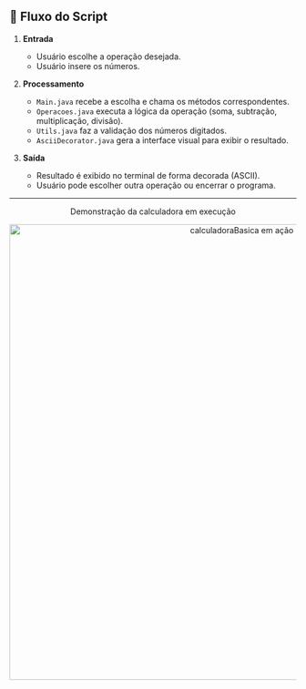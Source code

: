 ## 🔄 Fluxo do Script

1. **Entrada**
    - Usuário escolhe a operação desejada.
    - Usuário insere os números.

2. **Processamento**
    - `Main.java` recebe a escolha e chama os métodos correspondentes.
    - `Operacoes.java` executa a lógica da operação (soma, subtração, multiplicação, divisão).
    - `Utils.java` faz a validação dos números digitados.
    - `AsciiDecorator.java` gera a interface visual para exibir o resultado.

3. **Saída**
    - Resultado é exibido no terminal de forma decorada (ASCII).
    - Usuário pode escolher outra operação ou encerrar o programa.

---

<p align="center">
  Demonstração da calculadora em execução
</p>

<p align="center">
  <img src="" alt="calculadoraBasica em ação" width="800"/>
</p>
